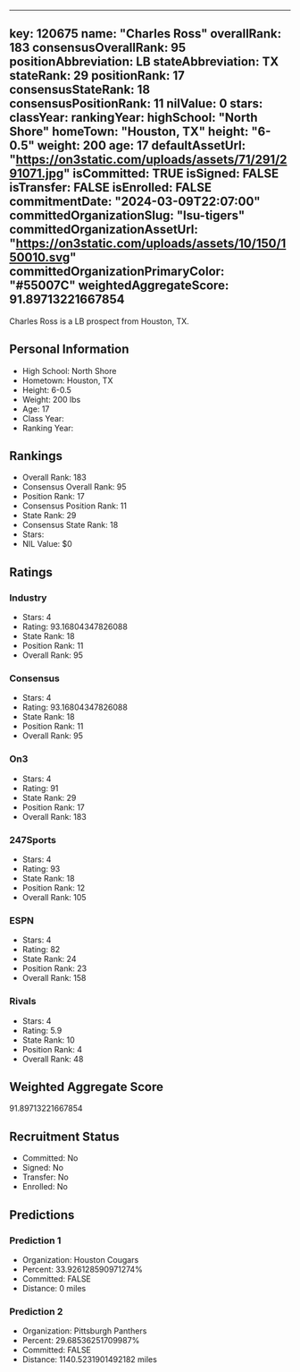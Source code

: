 ---
  key: 120675
  name: "Charles Ross"
  overallRank: 183
  consensusOverallRank: 95
  positionAbbreviation: LB
  stateAbbreviation: TX
  stateRank: 29
  positionRank: 17
  consensusStateRank: 18
  consensusPositionRank: 11
  nilValue: 0
  stars: 
  classYear: 
  rankingYear: 
  highSchool: "North Shore"
  homeTown: "Houston, TX"
  height: "6-0.5"
  weight: 200
  age: 17
  defaultAssetUrl: "https://on3static.com/uploads/assets/71/291/291071.jpg"
  isCommitted: TRUE
  isSigned: FALSE
  isTransfer: FALSE
  isEnrolled: FALSE
  commitmentDate: "2024-03-09T22:07:00"
  committedOrganizationSlug: "lsu-tigers"
  committedOrganizationAssetUrl: "https://on3static.com/uploads/assets/10/150/150010.svg"
  committedOrganizationPrimaryColor: "#55007C"
  weightedAggregateScore: 91.89713221667854
  ---
  
  Charles Ross is a LB prospect from Houston, TX.
  
  ## Personal Information
  - High School: North Shore
  - Hometown: Houston, TX
  - Height: 6-0.5
  - Weight: 200 lbs
  - Age: 17
  - Class Year: 
  - Ranking Year: 
  
  ## Rankings
  - Overall Rank: 183
  - Consensus Overall Rank: 95
  - Position Rank: 17
  - Consensus Position Rank: 11
  - State Rank: 29
  - Consensus State Rank: 18
  - Stars: 
  - NIL Value: $0
  
  ## Ratings
  
  ### Industry
  - Stars: 4
  - Rating: 93.16804347826088
  - State Rank: 18
  - Position Rank: 11
  - Overall Rank: 95
  
  ### Consensus
  - Stars: 4
  - Rating: 93.16804347826088
  - State Rank: 18
  - Position Rank: 11
  - Overall Rank: 95
  
  ### On3
  - Stars: 4
  - Rating: 91
  - State Rank: 29
  - Position Rank: 17
  - Overall Rank: 183
  
  ### 247Sports
  - Stars: 4
  - Rating: 93
  - State Rank: 18
  - Position Rank: 12
  - Overall Rank: 105
  
  ### ESPN
  - Stars: 4
  - Rating: 82
  - State Rank: 24
  - Position Rank: 23
  - Overall Rank: 158
  
  ### Rivals
  - Stars: 4
  - Rating: 5.9
  - State Rank: 10
  - Position Rank: 4
  - Overall Rank: 48
  
  ## Weighted Aggregate Score
  91.89713221667854
  
  ## Recruitment Status
  - Committed: No
  - Signed: No
  - Transfer: No
  - Enrolled: No
  
  
  
  ## Predictions
  
  ### Prediction 1
  - Organization: Houston Cougars
  - Percent: 33.926128590971274%
  - Committed: FALSE
  - Distance: 0 miles
  
  ### Prediction 2
  - Organization: Pittsburgh Panthers
  - Percent: 29.68536251709987%
  - Committed: FALSE
  - Distance: 1140.5231901492182 miles
  